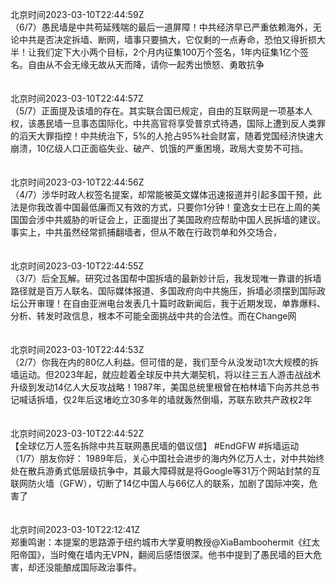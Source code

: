 北京时间2023-03-10T22:44:59Z<br>（6/7）愚民墙是中共苟延残喘的最后一道屏障！中共经济早已严重依赖海外，无论中共是否决定拆墙、断网，墙事只要搞大，它仅剩的一点寿命，恐怕又得折损大半！让我们定下大小两个目标，2个月内征集100万个签名，1年内征集1亿个签名。自由从不会无缘无故从天而降，请你一起秀出愤怒、勇敢抗争<br><br><br>北京时间2023-03-10T22:44:57Z<br>（5/7）正面提及该墙的存在。其实联合国已规定，自由的互联网是一项基本人权，该愚民墙一旦事态国际化，中共高官将享受普京式待遇，国际上遭到反人类罪的滔天大罪指控！中共统治下，5%的人抢占95%社会财富，随着党国经济快速大崩溃，10亿级人口正面临失业、破产、饥饿的严重困境，政局大变势不可挡。<br><br><br>北京时间2023-03-10T22:44:56Z<br>（4/7）涉华时政人权签名提案，却常能被英文媒体迅速报道并引起多国干预，此法是你我改善中国最低廉而又有效的方式，只要你1分钟！童逸女士已在上周的美国国会涉中共威胁的听证会上，正面提出了美国政府应帮助中国人民拆墙的建议。事实上，中共虽然经常抓捕翻墙者，但从不敢在行政罚单和外交场合，<br><br><br>北京时间2023-03-10T22:44:55Z<br>（3/7）后全瓦解。研究过各国帮中国拆墙的最新妙计后，我发现唯一靠谱的拆墙路径就是百万人联名、国际媒体报道、多国政府向中共施压，拆墙必须摆到国际政坛公开审理！在自由亚洲电台发表几十篇时政新闻后，我于近期发现，单靠爆料、分析、转发时政信息，根本不可能全面挑战中共的合法性。而在Change网<br><br><br>北京时间2023-03-10T22:44:53Z<br>（2/7）你我在内的80亿人利益。但可惜的是，我们至今从没发动1次大规模的拆墙运动。但2023年起，就应趁着全球反中共大潮契机，将以往三五人游击战战术升级到发动14亿人大反攻战略！1987年，美国总统里根曾在柏林墙下向苏共总书记喊话拆墙，仅2年后这堵屹立30多年的墙就轰然倒塌，苏联东欧共产政权2年<br><br><br>北京时间2023-03-10T22:44:52Z<br>【全球亿万人签名拆除中共互联网愚民墙的倡议信】
#EndGFW #拆墙运动
（1/7）朋友你好： 1989年后，关心中国社会进步的海内外亿万人士，对中共始终处在散兵游勇式低层级抗争中，其最大障碍就是将Google等31万个网站封禁的互联网防火墙（GFW），切断了14亿中国人与66亿人的联系，加剧了国际冲突，危害了<br><br><br>北京时间2023-03-10T22:12:41Z<br>郑重鸣谢：本提案的思路源于纽约城市大学夏明教授@XiaBamboohermit《红太阳帝国》，当时俺在墙内无VPN，翻阅后感悟很深。他书中提到了愚民墙的巨大危害，却还没能酿成国际政治事件。<br><br><br>